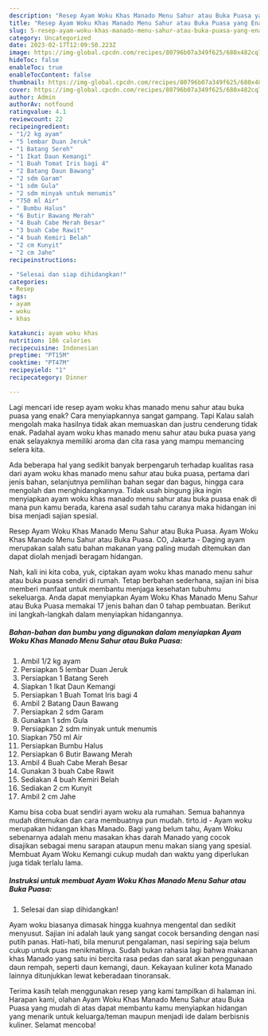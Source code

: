 ```yaml
---
description: "Resep Ayam Woku Khas Manado Menu Sahur atau Buka Puasa yang Enak"
title: "Resep Ayam Woku Khas Manado Menu Sahur atau Buka Puasa yang Enak"
slug: 5-resep-ayam-woku-khas-manado-menu-sahur-atau-buka-puasa-yang-enak
category: Uncategorized
date: 2023-02-17T12:09:50.223Z
image: https://img-global.cpcdn.com/recipes/80796b07a349f625/680x482cq70/ayam-woku-khas-manado-menu-sahur-atau-buka-puasa-foto-resep-utama.jpg
hideToc: false
enableToc: true
enableTocContent: false
thumbnail: https://img-global.cpcdn.com/recipes/80796b07a349f625/680x482cq70/ayam-woku-khas-manado-menu-sahur-atau-buka-puasa-foto-resep-utama.jpg
cover: https://img-global.cpcdn.com/recipes/80796b07a349f625/680x482cq70/ayam-woku-khas-manado-menu-sahur-atau-buka-puasa-foto-resep-utama.jpg
author: Admin
authorAv: notfound
ratingvalue: 4.1
reviewcount: 22
recipeingredient:
- "1/2 kg ayam"
- "5 lembar Duan Jeruk"
- "1 Batang Sereh"
- "1 Ikat Daun Kemangi"
- "1 Buah Tomat Iris bagi 4"
- "2 Batang Daun Bawang"
- "2 sdm Garam"
- "1 sdm Gula"
- "2 sdm minyak untuk menumis"
- "750 ml Air"
- " Bumbu Halus"
- "6 Butir Bawang Merah"
- "4 Buah Cabe Merah Besar"
- "3 buah Cabe Rawit"
- "4 buah Kemiri Belah"
- "2 cm Kunyit"
- "2 cm Jahe"
recipeinstructions:

- "Selesai dan siap dihidangkan!"
categories:
- Resep
tags:
- ayam
- woku
- khas

katakunci: ayam woku khas 
nutrition: 186 calories
recipecuisine: Indonesian
preptime: "PT15M"
cooktime: "PT47M"
recipeyield: "1"
recipecategory: Dinner

---
```



Lagi mencari ide resep ayam woku khas manado menu sahur atau buka puasa yang enak? Cara menyiapkannya sangat gampang. Tapi Kalau salah mengolah maka hasilnya tidak akan memuaskan dan justru cenderung tidak enak. Padahal ayam woku khas manado menu sahur atau buka puasa yang enak selayaknya memiliki aroma dan cita rasa yang mampu memancing selera kita.


Ada beberapa hal yang sedikit banyak berpengaruh terhadap kualitas rasa dari ayam woku khas manado menu sahur atau buka puasa, pertama dari jenis bahan, selanjutnya pemilihan bahan segar dan bagus, hingga cara mengolah dan menghidangkannya. Tidak usah bingung jika ingin menyiapkan ayam woku khas manado menu sahur atau buka puasa enak di mana pun kamu berada, karena asal sudah tahu caranya maka hidangan ini bisa menjadi sajian spesial.

Resep Ayam Woku Khas Manado Menu Sahur atau Buka Puasa. Ayam Woku Khas Manado Menu Sahur atau Buka Puasa. CO, Jakarta - Daging ayam merupakan salah satu bahan makanan yang paling mudah ditemukan dan dapat diolah menjadi beragam hidangan.


Nah, kali ini kita coba, yuk, ciptakan ayam woku khas manado menu sahur atau buka puasa sendiri di rumah. Tetap berbahan sederhana, sajian ini bisa memberi manfaat untuk membantu menjaga kesehatan tubuhmu sekeluarga. Anda dapat menyiapkan Ayam Woku Khas Manado Menu Sahur atau Buka Puasa memakai 17 jenis bahan dan 0 tahap pembuatan. Berikut ini langkah-langkah dalam menyiapkan hidangannya.

<!--inarticleads1-->

##### Bahan-bahan dan bumbu yang digunakan dalam menyiapkan Ayam Woku Khas Manado Menu Sahur atau Buka Puasa:

1. Ambil 1/2 kg ayam
1. Persiapkan 5 lembar Duan Jeruk
1. Persiapkan 1 Batang Sereh
1. Siapkan 1 Ikat Daun Kemangi
1. Persiapkan 1 Buah Tomat Iris bagi 4
1. Ambil 2 Batang Daun Bawang
1. Persiapkan 2 sdm Garam
1. Gunakan 1 sdm Gula
1. Persiapkan 2 sdm minyak untuk menumis
1. Siapkan 750 ml Air
1. Persiapkan  Bumbu Halus
1. Persiapkan 6 Butir Bawang Merah
1. Ambil 4 Buah Cabe Merah Besar
1. Gunakan 3 buah Cabe Rawit
1. Sediakan 4 buah Kemiri Belah
1. Sediakan 2 cm Kunyit
1. Ambil 2 cm Jahe


Kamu bisa coba buat sendiri ayam woku ala rumahan. Semua bahannya mudah ditemukan dan cara membuatnya pun mudah. tirto.id - Ayam woku merupakan hidangan khas Manado. Bagi yang belum tahu, Ayam Woku sebenarnya adalah menu masakan khas darah Manado yang cocok disajikan sebagai menu sarapan ataupun menu makan siang yang spesial. Membuat Ayam Woku Kemangi cukup mudah dan waktu yang diperlukan juga tidak terlalu lama. 

<!--inarticleads2-->

##### Instruksi untuk membuat Ayam Woku Khas Manado Menu Sahur atau Buka Puasa:


1. Selesai dan siap dihidangkan!

Ayam woku biasanya dimasak hingga kuahnya mengental dan sedikit menyusut. Sajian ini adalah lauk yang sangat cocok bersanding dengan nasi putih panas. Hati-hati, bila menurut pengalaman, nasi sepiring saja belum cukup untuk puas menikmatinya. Sudah bukan rahasia lagi bahwa makanan khas Manado yang satu ini bercita rasa pedas dan sarat akan penggunaan daun rempah, seperti daun kemangi, daun. Kekayaan kuliner kota Manado lainnya ditunjukkan lewat keberadaan tinoransak. 

Terima kasih telah menggunakan resep yang kami tampilkan di halaman ini. Harapan kami, olahan Ayam Woku Khas Manado Menu Sahur atau Buka Puasa yang mudah di atas dapat membantu kamu menyiapkan hidangan yang menarik untuk keluarga/teman maupun menjadi ide dalam berbisnis kuliner. Selamat mencoba!
